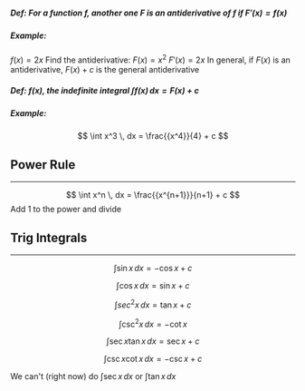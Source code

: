 ##### Def: For a function $f$, another one $F$ is an antiderivative of $f$ if $F'(x)=f(x)$

##### Example:
$f(x) = 2x$
Find the antiderivative:
$F(x) = x^2$
$F'(x) = 2x$
In general, if $F(x)$ is an antiderivative, $F(x) + c$ is the general antiderivative

##### Def: $f(x)$, the indefinite integral $\int f(x) \, dx = F(x) + c$

##### Example:
$$
\int x^3 \, dx = \frac{{x^4}}{4} + c
$$
## Power Rule
---
$$
\int x^n \, dx = \frac{{x^{n+1}}}{n+1} + c 
$$
Add 1 to the power and divide

## Trig Integrals
---
$$
\int \sin x \, dx = -\cos x + c
$$

$$
\int \cos x \, dx = \sin x + c
$$

$$
\int sec^2x \, dx = \tan x + c
$$

$$
\int \csc^2x \, dx = -\cot x
$$

$$
\int \sec x \tan x \, dx = \sec x + c
$$

$$
\int \csc x \cot x \, dx = -\csc x + c
$$

We can't (right now) do $\int \sec x \, dx$ or $\int \tan x \, dx$
